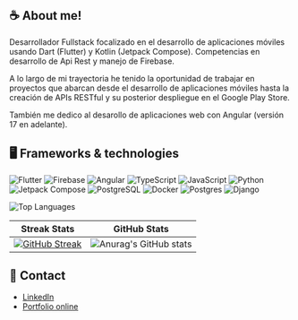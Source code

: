 

## ☕ About me! 

Desarrollador Fullstack focalizado en el desarrollo de aplicaciones móviles usando Dart (Flutter) y Kotlin (Jetpack Compose). Competencias en desarrollo de Api Rest y manejo de Firebase.

A lo largo de mi trayectoria he tenido la oportunidad de trabajar en proyectos que abarcan desde el desarrollo de aplicaciones móviles hasta la creación de APIs RESTful y su posterior despliegue en el Google Play Store. 

También me dedico al desarollo de aplicaciones web con Angular (versión 17 en adelante).


## 🖥️ Frameworks & technologies

![Flutter](https://img.icons8.com/fluency/48/000000/flutter.png)
![Firebase](https://img.icons8.com/fluency/48/000000/firebase.png)
![Angular](https://img.icons8.com/fluency/48/000000/angularjs.png)
![TypeScript](https://img.icons8.com/fluency/48/000000/typescript.png)
![JavaScript](https://img.icons8.com/fluency/48/000000/javascript.png)
![Python](https://img.icons8.com/fluency/48/000000/python.png)
![Jetpack Compose](https://img.icons8.com/fluency/48/000000/android.png) <!-- Jetpack Compose -->
![PostgreSQL](https://img.icons8.com/fluency/48/000000/database.png) <!-- Reemplazo -->
![Docker](https://camo.githubusercontent.com/869b011ef3778c6dce9288ee988f59caec696153e3afb7219d858c05d317e368/68747470733a2f2f736b696c6c69636f6e732e6465762f69636f6e733f693d646f636b6572)
![Postgres](https://camo.githubusercontent.com/8ac99a8f9df10832e35eb2fb7fad603424fa19b103551cdebf76cbae20d9ef0c/68747470733a2f2f736b696c6c69636f6e732e6465762f69636f6e733f693d706f737467726573)
![Django](https://camo.githubusercontent.com/0f0e15aef74036399b03911fdc5b9765dd4faf8e09a4a28499cbede28a2b5f48/68747470733a2f2f736b696c6c69636f6e732e6465762f69636f6e733f693d646a616e676f)


![Top Languages](https://github-readme-stats.vercel.app/api/top-langs/?username=fjzamora93&hide=jupyter%20notebook,html,css,ejs,xml,powershell,c,cython,c%2B%2B&layout=compact)

| Streak Stats                                                                 | GitHub Stats                                                             |
|------------------------------------------------------------------------------|---------------------------------------------------------------------------|
| [![GitHub Streak](https://streak-stats.vercel.app?user=fjzamora93)](https://git.io/streak-stats) | ![Anurag's GitHub stats](https://github-readme-stats.vercel.app/api?username=fjzamora93&show_icons=true) |


## 📧 Contact
- [LinkedIn](https://www.linkedin.com/in/fjzamora/)
- [Portfolio online](https://fjzamora93.github.io/Portfolio/)
